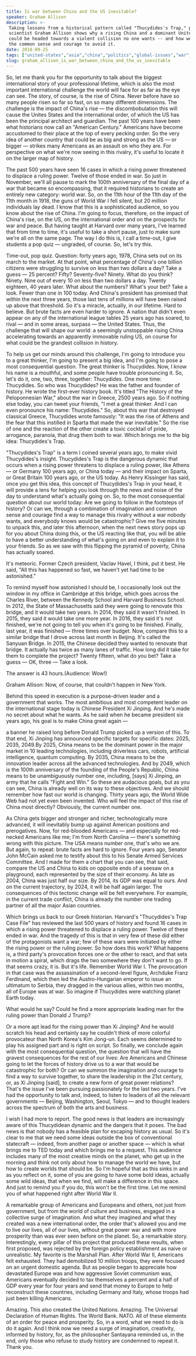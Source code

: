 ```yaml
---
title: Is war between China and the US inevitable?
speaker: Graham Allison
description: >-
 Taking lessons from a historical pattern called "Thucydides's Trap," political
 scientist Graham Allison shows why a rising China and a dominant United States
 could be headed towards a violent collision no one wants -- and how we can summon
 the common sense and courage to avoid it.
date: 2018-09-25
tags: ["united-states","asia","china","politics","global-issues","war","economics","future","foreign-policy","history","peace"]
slug: graham_allison_is_war_between_china_and_the_us_inevitable
---
```


So, let me thank you for the opportunity to talk about the biggest international story of
your professional lifetime, which is also the most important international challenge the
world will face for as far as the eye can see. The story, of course, is the rise of China.
Never before have so many people risen so far so fast, on so many different dimensions.
The challenge is the impact of China's rise — the discombobulation this will cause the
Unites States and the international order, of which the US has been the principal
architect and guardian. The past 100 years have been what historians now call an "American
Century." Americans have become accustomed to their place at the top of every pecking
order. So the very idea of another country that could be as big and strong as the US — or
bigger — strikes many Americans as an assault on who they are. For perspective on what
we're now seeing in this rivalry, it's useful to locate it on the larger map of
history.

The past 500 years have seen 16 cases in which a rising power threatened to displace a
ruling power. Twelve of those ended in war. So just in November, we'll all pause to mark
the 100th anniversary of the final day of a war that became so encompassing, that it
required historians to create an entirely new category: world war. So, on the 11th hour of
the 11th day of the 11th month in 1918, the guns of World War I fell silent, but 20
million individuals lay dead. I know that this is a sophisticated audience, so you know
about the rise of China. I'm going to focus, therefore, on the impact of China's rise, on
the US, on the international order and on the prospects for war and peace. But having
taught at Harvard over many years, I've learned that from time to time, it's useful to
take a short pause, just to make sure we're all on the same page. The way I do this is, I
call a time-out, I give students a pop quiz — ungraded, of course. So, let's try
this.

Time-out, pop quiz. Question: forty years ago, 1978, China sets out on its march to the
market. At that point, what percentage of China's one billion citizens were struggling to
survive on less than two dollars a day? Take a guess — 25 percent? Fifty? Seventy-five?
Ninety. What do you think? Ninety. Nine out of every 10 on less than two dollars a day.
Twenty eighteen, 40 years later. What about the numbers? What's your bet? Take a look.
Fewer than one in 100 today. And China's president has promised that within the next three
years, those last tens of millions will have been raised up above that threshold. So it's
a miracle, actually, in our lifetime. Hard to believe. But brute facts are even harder to
ignore. A nation that didn't even appear on any of the international league tables 25
years ago has soared, to rival — and in some areas, surpass — the United States. Thus, the
challenge that will shape our world: a seemingly unstoppable rising China accelerating
towards an apparently immovable ruling US, on course for what could be the grandest
collision in history.

To help us get our minds around this challenge, I'm going to introduce you to a great
thinker, I'm going to present a big idea, and I'm going to pose a most consequential
question. The great thinker is Thucydides. Now, I know his name is a mouthful, and some
people have trouble pronouncing it. So, let's do it, one, two, three, together:
Thucydides. One more time: Thucydides. So who was Thucydides? He was the father and founder
of history. He wrote the first-ever history book. It's titled "The History of the
Peloponnesian War," about the war in Greece, 2500 years ago. So if nothing else today, you
can tweet your friends, "I met a great thinker. And I can even pronounce his name:
Thucydides." So, about this war that destroyed classical Greece, Thucydides wrote
famously: "It was the rise of Athens and the fear that this instilled in Sparta that made
the war inevitable." So the rise of one and the reaction of the other create a toxic
cocktail of pride, arrogance, paranoia, that drug them both to war. Which brings me to the
big idea: Thucydides's Trap.

"Thucydides's Trap" is a term I coined several years ago, to make vivid Thucydides's
insight. Thucydides's Trap is the dangerous dynamic that occurs when a rising power
threatens to displace a ruling power, like Athens — or Germany 100 years ago, or China
today — and their impact on Sparta, or Great Britain 100 years ago, or the US today. As
Henry Kissinger has said, once you get this idea, this concept of Thucydides's Trap in
your head, it will provide a lens for helping you look through the news and noise of the
day to understand what's actually going on. So, to the most consequential question about
our world today: Are we going to follow in the footsteps of history? Or can we, through a
combination of imagination and common sense and courage find a way to manage this rivalry
without a war nobody wants, and everybody knows would be catastrophic? Give me five
minutes to unpack this, and later this afternoon, when the next news story pops up for you
about China doing this, or the US reacting like that, you will be able to have a better
understanding of what's going on and even to explain it to your friends. So as we saw with
this flipping the pyramid of poverty, China has actually soared.

It's meteoric. Former Czech president, Vaclav Havel, I think, put it best. He said, "All
this has happened so fast, we haven't yet had time to be astonished."

To remind myself how astonished I should be, I occasionally look out the window in my
office in Cambridge at this bridge, which goes across the Charles River, between the
Kennedy School and Harvard Business School. In 2012, the State of Massachusetts said they
were going to renovate this bridge, and it would take two years. In 2014, they said it
wasn't finished. In 2015, they said it would take one more year. In 2016, they said it's
not finished, we're not going to tell you when it's going to be finished. Finally, last
year, it was finished — three times over budget. Now, compare this to a similar bridge that
I drove across last month in Beijing. It's called the Sanyuan Bridge. In 2015, the Chinese
decided they wanted to renovate that bridge. It actually has twice as many lanes of
traffic. How long did it take for them to complete the project? Twenty fifteen, what do
you bet? Take a guess — OK, three — Take a look.

The answer is 43 hours.(Audience: Wow!)

Graham Allison: Now, of course, that couldn't happen in New York.

Behind this speed in execution is a purpose-driven leader and a government that works. The
most ambitious and most competent leader on the international stage today is Chinese
President Xi Jinping. And he's made no secret about what he wants. As he said when he
became president six years ago, his goal is to make China great again —

a banner he raised long before Donald Trump picked up a version of this. To that end, Xi
Jinping has announced specific targets for specific dates: 2025, 2035, 2049.By 2025, China
means to be the dominant power in the major market in 10 leading technologies, including
driverless cars, robots, artificial intelligence, quantum computing. By 2035, China means
to be the innovation leader across all the advanced technologies. And by 2049, which is
the 100th anniversary of the founding of the People's Republic, China means to be
unambiguously number one, including, [says] Xi Jinping, an army that he calls "Fight and
Win." So these are audacious goals, but as you can see, China is already well on its way
to these objectives. And we should remember how fast our world is changing. Thirty years
ago, the World Wide Web had not yet even been invented. Who will feel the impact of this
rise of China most directly? Obviously, the current number one.

As China gets bigger and stronger and richer, technologically more advanced, it will
inevitably bump up against American positions and prerogatives. Now, for red-blooded
Americans — and especially for red-necked Americans like me; I'm from North Carolina —
there's something wrong with this picture. The USA means number one, that's who we are.
But again, to repeat: brute facts are hard to ignore. Four years ago, Senator John McCain
asked me to testify about this to his Senate Armed Services Committee. And I made for them
a chart that you can see, that said, compare the US and China to kids on opposite ends of
a seesaw on a playground, each represented by the size of their economy. As late as 2004,
China was just half our size. By 2014, its GDP was equal to ours. And on the current
trajectory, by 2024, it will be half again larger. The consequences of this tectonic
change will be felt everywhere. For example, in the current trade conflict, China is
already the number one trading partner of all the major Asian countries.

Which brings us back to our Greek historian. Harvard's "Thucydides's Trap Case File" has
reviewed the last 500 years of history and found 16 cases in which a rising power
threatened to displace a ruling power. Twelve of these ended in war. And the tragedy of
this is that in very few of these did either of the protagonists want a war; few of these
wars were initiated by either the rising power or the ruling power. So how does this work?
What happens is, a third party's provocation forces one or the other to react, and that
sets in motion a spiral, which drags the two somewhere they don't want to go. If that
seems crazy, it is. But it's life. Remember World War I. The provocation in that case was
the assassination of a second-level figure, Archduke Franz Ferdinand, which then led the
Austro-Hungarian emperor to issue an ultimatum to Serbia, they dragged in the various
allies, within two months, all of Europe was at war. So imagine if Thucydides were watching
planet Earth today.

What would he say? Could he find a more appropriate leading man for the ruling power than
Donald J Trump?

Or a more apt lead for the rising power than Xi Jinping? And he would scratch his head and
certainly say he couldn't think of more colorful provocateur than North Korea's Kim
Jong-un. Each seems determined to play his assigned part and is right on script. So
finally, we conclude again with the most consequential question, the question that will
have the gravest consequences for the rest of our lives: Are Americans and Chinese going
to let the forces of history drive us to a war that would be catastrophic for both? Or can
we summon the imagination and courage to find a way to survive together, to share the
leadership in the 21st century, or, as Xi Jinping [said], to create a new form of great
power relations? That's the issue I've been pursuing passionately for the last two years.
I've had the opportunity to talk and, indeed, to listen to leaders of all the relevant
governments — Beijing, Washington, Seoul, Tokyo — and to thought leaders across the
spectrum of both the arts and business.

I wish I had more to report. The good news is that leaders are increasingly aware of this
Thucydidean dynamic and the dangers that it poses. The bad news is that nobody has a
feasible plan for escaping history as usual. So it's clear to me that we need some ideas
outside the box of conventional statecraft — indeed, from another page or another space —
which is what brings me to TED today and which brings me to a request. This audience
includes many of the most creative minds on the planet, who get up in the morning and
think not only about how to manage the world we have, but how to create worlds that should
be. So I'm hopeful that as this sinks in and as you reflect on it, some of you are going
to have some bold ideas, actually some wild ideas, that when we find, will make a
difference in this space. And just to remind you if you do, this won't be the first
time. Let me remind you of what happened right after World War II.

A remarkable group of Americans and Europeans and others, not just from government, but
from the world of culture and business, engaged in a collective surge of imagination. And
what they imagined and what they created was a new international order, the order that's
allowed you and me to live our lives, all of our lives, without great power war and with
more prosperity than was ever seen before on the planet. So, a remarkable story.
Interestingly, every pillar of this project that produced these results, when first
proposed, was rejected by the foreign policy establishment as naive or unrealistic. My
favorite is the Marshall Plan. After World War II, Americans felt exhausted. They had
demobilized 10 million troops, they were focused on an urgent domestic agenda. But as
people began to appreciate how devastated Europe was and how aggressive Soviet communism
was, Americans eventually decided to tax themselves a percent and a half of GDP every year
for four years and send that money to Europe to help reconstruct these countries,
including Germany and Italy, whose troops had just been killing Americans.

Amazing. This also created the United Nations. Amazing. The Universal Declaration of Human
Rights. The World Bank. NATO. All of these elements of an order for peace and prosperity.
So, in a word, what we need to do is do it again. And I think now we need a surge of
imagination, creativity, informed by history, for, as the philosopher Santayana reminded
us, in the end, only those who refuse to study history are condemned to repeat it. Thank
you.

<!--
ad_duration=3.33
comment_count=122
event="We the Future"
external_start_time=0
has_talk_citation=0
intro_duration=11.82
is_subtitle_required="False"
is_talk_featured="True"
language="en"
language_swap="False"
native_language="en"
number_of_related_talks=6
number_of_speakers=1
number_of_subtitled_videos=20
number_of_tags=11
number_of_talk_download_languages=20
number_of_talk_more_resources=2
number_of_talk_recommendations=2
number_of_talks_take_actions=0
post_ad_duration=0.83
published_timestamp="2018-10-30 20:03:00"
recording_date="2018-09-25"
speaker_description="Political scientist, professor"
speaker_is_published=1
speaker_name="Graham Allison"
talk_name="Is war between China and the US inevitable?"
talk_recommendations_blurb="More resources curated by Graham Allison"
talks_tags=["united-states","asia","china","politics","global-issues","war","economics","future","foreign-policy","history","peace"]
talks_take_action=[]
url_audio="https://download.ted.com/talks/GrahamAllison_2018S.mp3?apikey=acme-roadrunner"
url_photo_speaker="https://pe.tedcdn.com/images/ted/ab8db9e92cc68a4f125f28f562b6393a20e7f3c6_254x191.jpg"
url_photo_talk="https://s3.amazonaws.com/talkstar-photos/uploads/24eabbe7-d819-4185-b358-13c7e0fe9726/GrahamAllison_2018S-embed.jpg"
url_webpage="https://www.ted.com/talks/graham_allison_is_war_between_china_and_the_us_inevitable"
video_type_name="TED Stage Talk"
-->